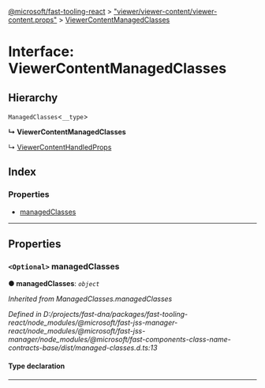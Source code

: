 [@microsoft/fast-tooling-react](../README.md) > ["viewer/viewer-content/viewer-content.props"](../modules/_viewer_viewer_content_viewer_content_props_.md) > [ViewerContentManagedClasses](../interfaces/_viewer_viewer_content_viewer_content_props_.viewercontentmanagedclasses.md)

# Interface: ViewerContentManagedClasses

## Hierarchy

 `ManagedClasses`<`__type`>

**↳ ViewerContentManagedClasses**

↳  [ViewerContentHandledProps](_viewer_viewer_content_viewer_content_props_.viewercontenthandledprops.md)

## Index

### Properties

* [managedClasses](_viewer_viewer_content_viewer_content_props_.viewercontentmanagedclasses.md#managedclasses)

---

## Properties

<a id="managedclasses"></a>

### `<Optional>` managedClasses

**● managedClasses**: *`object`*

*Inherited from ManagedClasses.managedClasses*

*Defined in D:/projects/fast-dna/packages/fast-tooling-react/node_modules/@microsoft/fast-jss-manager-react/node_modules/@microsoft/fast-jss-manager/node_modules/@microsoft/fast-components-class-name-contracts-base/dist/managed-classes.d.ts:13*

#### Type declaration

___

